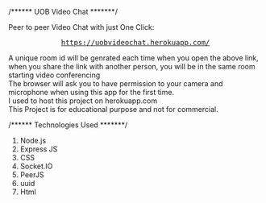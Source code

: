 /****** UOB Video Chat *******/

Peer to peer Video Chat with just One Click: <br/>
<div align="center">
<pre>
<a href="https://uobvideochat.herokuapp.com/">https://uobvideochat.herokuapp.com/</a>
</pre>
</div>
A unique room id will be genrated each time when you open the above link, when you share the link with another person, you will be in the same room starting video conferencing <br/>
The browser will ask you to have permission to your camera and microphone when using this app for the first time.
<br>
I used to host this project on herokuapp.com
<br>
This Project is for educational purpose and not for commercial.


/****** Technologies Used *******/
 1) Node.js
 2) Express JS
 3) CSS
 4) Socket.IO
 5) PeerJS
 6) uuid
 7) Html

